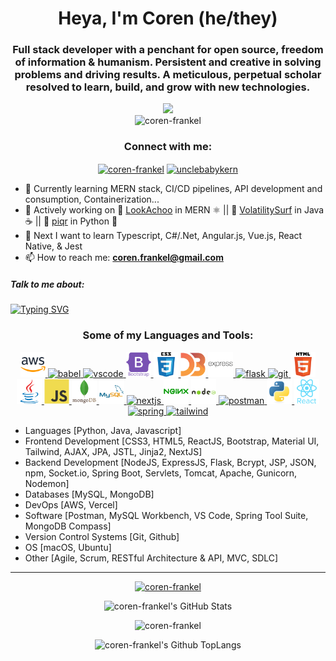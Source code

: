 <h1 align="center">Heya, I'm Coren (he/they)</h1>
<h3 align="center">Full stack developer with a penchant for open source, freedom of information & humanism. Persistent and creative in solving problems and driving results. A meticulous, perpetual scholar resolved to learn, build, and grow with new technologies.</h3>
<div align="center"><img src="https://i.giphy.com/media/GsiBgbwZAsWsg/giphy.webp" rel="sesame street yippers computer download"><br/>
<img src="https://komarev.com/ghpvc/?username=coren-frankel&label=Profile%20views&color=0e75b6&style=plastic" alt="coren-frankel" />
</div>
<h3 align="center">Connect with me:</h3>
<p align="center">
<a href="https://linkedin.com/in/coren-frankel" target="blank"><img align="center" src="https://raw.githubusercontent.com/rahuldkjain/github-profile-readme-generator/master/src/images/icons/Social/linked-in-alt.svg" alt="coren-frankel" height="30" width="40" /></a>
<a href="https://stackoverflow.com/users/unclebabykern" target="blank"><img align="center" src="https://raw.githubusercontent.com/rahuldkjain/github-profile-readme-generator/master/src/images/icons/Social/stack-overflow.svg" alt="unclebabykern" height="30" width="40" /></a>
</p>

- 💭 Currently learning MERN stack, CI/CD pipelines, API development and consumption, Containerization...
- 🦫 Actively working on 🤧 <a href="https://github.com/coren-frankel/LookAchoo">LookAchoo</a> in MERN ⚛️ || 🌊 <a href="https://github.com/coren-frankel/VolatilitySurf">VolatilitySurf</a> in Java ☕ || 🥨 <a href="https://github.com/coren-frankel/meal_picker" rel="piqr-Recipe Retrieval App">piqr</a> in Python 🐍
- 🔮 Next I want to learn Typescript, C#/.Net, Angular.js, Vue.js, React Native, & Jest
- 📫 How to reach me: **coren.frankel@gmail.com**
<h5>Talk to me about:</h6>

[![Typing SVG](https://readme-typing-svg.demolab.com/?lines=Horror;SciFi;Philosophy;Puzzles;Comedy;Drama;Story-Driven+Games)](https://git.io/typing-svg)
<h3 align="center">Some of my Languages and Tools:</h3>
<p align="center"> <a href="https://aws.amazon.com" target="_blank" rel="noreferrer"> <img src="https://raw.githubusercontent.com/devicons/devicon/master/icons/amazonwebservices/amazonwebservices-original-wordmark.svg" alt="aws" width="40" height="40"/> </a> <a href="https://babeljs.io/" target="_blank" rel="noreferrer"> <img src="https://www.vectorlogo.zone/logos/babeljs/babeljs-icon.svg" alt="babel" width="40" height="40"/> </a> <a href="https://code.visualstudio.com/" target="_blank" rel="noreferrer"> <img src="https://www.vectorlogo.zone/logos/visualstudio_code/visualstudio_code-ar21.svg" alt="vscode" width="60" height="40"/><a href="https://getbootstrap.com" target="_blank" rel="noreferrer"> <img src="https://raw.githubusercontent.com/devicons/devicon/master/icons/bootstrap/bootstrap-plain-wordmark.svg" alt="bootstrap" width="40" height="40"/> </a> <a href="https://www.w3schools.com/css/" target="_blank" rel="noreferrer"> <img src="https://raw.githubusercontent.com/devicons/devicon/master/icons/css3/css3-original-wordmark.svg" alt="css3" width="40" height="40"/> </a> <a href="https://d3js.org/" target="_blank" rel="noreferrer"> <img src="https://raw.githubusercontent.com/devicons/devicon/master/icons/d3js/d3js-original.svg" alt="d3js" width="40" height="40"/> </a> <a href="https://expressjs.com" target="_blank" rel="noreferrer"> <img src="https://raw.githubusercontent.com/devicons/devicon/master/icons/express/express-original-wordmark.svg" alt="express" width="40" height="40"/> </a> <a href="https://flask.palletsprojects.com/" target="_blank" rel="noreferrer"> <img src="https://www.vectorlogo.zone/logos/pocoo_flask/pocoo_flask-icon.svg" alt="flask" width="40" height="40"/> </a> <a href="https://git-scm.com/" target="_blank" rel="noreferrer"> <img src="https://www.vectorlogo.zone/logos/git-scm/git-scm-icon.svg" alt="git" width="40" height="40"/> </a> <a href="https://www.w3.org/html/" target="_blank" rel="noreferrer"> <img src="https://raw.githubusercontent.com/devicons/devicon/master/icons/html5/html5-original-wordmark.svg" alt="html5" width="40" height="40"/> </a> <a href="https://www.java.com" target="_blank" rel="noreferrer"> <img src="https://raw.githubusercontent.com/devicons/devicon/master/icons/java/java-original.svg" alt="java" width="40" height="40"/> </a> <a href="https://developer.mozilla.org/en-US/docs/Web/JavaScript" target="_blank" rel="noreferrer"> <img src="https://raw.githubusercontent.com/devicons/devicon/master/icons/javascript/javascript-original.svg" alt="javascript" width="40" height="40"/> </a> <a href="https://www.mongodb.com/" target="_blank" rel="noreferrer"> <img src="https://raw.githubusercontent.com/devicons/devicon/master/icons/mongodb/mongodb-original-wordmark.svg" alt="mongodb" width="40" height="40"/> </a> <a href="https://www.mysql.com/" target="_blank" rel="noreferrer"> <img src="https://raw.githubusercontent.com/devicons/devicon/master/icons/mysql/mysql-original-wordmark.svg" alt="mysql" width="40" height="40"/> </a> <a href="https://nextjs.org/" target="_blank" rel="noreferrer"> <img src="https://cdn.worldvectorlogo.com/logos/nextjs-2.svg" alt="nextjs" width="40" height="40"/> </a> <a href="https://www.nginx.com" target="_blank" rel="noreferrer"> <img src="https://raw.githubusercontent.com/devicons/devicon/master/icons/nginx/nginx-original.svg" alt="nginx" width="40" height="40"/> </a> <a href="https://nodejs.org" target="_blank" rel="noreferrer"> <img src="https://raw.githubusercontent.com/devicons/devicon/master/icons/nodejs/nodejs-original-wordmark.svg" alt="nodejs" width="40" height="40"/> </a> <a href="https://postman.com" target="_blank" rel="noreferrer"> <img src="https://www.vectorlogo.zone/logos/getpostman/getpostman-icon.svg" alt="postman" width="40" height="40"/> </a> <a href="https://www.python.org" target="_blank" rel="noreferrer"> <img src="https://raw.githubusercontent.com/devicons/devicon/master/icons/python/python-original.svg" alt="python" width="40" height="40"/> </a> <a href="https://reactjs.org/" target="_blank" rel="noreferrer"> <img src="https://raw.githubusercontent.com/devicons/devicon/master/icons/react/react-original-wordmark.svg" alt="react" width="40" height="40"/> </a> <a href="https://spring.io/" target="_blank" rel="noreferrer"> <img src="https://www.vectorlogo.zone/logos/springio/springio-icon.svg" alt="spring" width="40" height="40"/> </a> <a href="https://tailwindcss.com/" target="_blank" rel="noreferrer"> <img src="https://www.vectorlogo.zone/logos/tailwindcss/tailwindcss-icon.svg" alt="tailwind" width="40" height="40"/> </a> </p>


<ul>
<li>Languages [Python, Java, Javascript]</li>
<li>Frontend Development [CSS3, HTML5, ReactJS, Bootstrap, Material UI, Tailwind, AJAX, JPA, JSTL, Jinja2, NextJS]</li>
<li>Backend Development [NodeJS, ExpressJS, Flask, Bcrypt, JSP, JSON, npm, Socket.io, Spring Boot, Servlets, Tomcat, Apache, Gunicorn, Nodemon]</li> 
<li>Databases [MySQL, MongoDB]</li>
<li>DevOps [AWS, Vercel]</li>
<li>Software [Postman, MySQL Workbench, VS Code, Spring Tool Suite, MongoDB Compass]</li>
<li>Version Control Systems [Git, Github]</li>
<li>OS [macOS, Ubuntu]</li>
<li>Other [Agile, Scrum, RESTful Architecture & API, MVC, SDLC]</li>
</ul>

<hr/>
<div align="center">
  <p align="center"> <a href="https://github.com/ryo-ma/github-profile-trophy"><img src="https://github-profile-trophy.vercel.app/?username=coren-frankel" alt="coren-frankel" /></a> </p>
  <p><img alt="coren-frankel's GitHub Stats" src="https://github-readme-stats.vercel.app/api?username=coren-frankel&theme=outrun&show_icons=true" /></p>
  <p><img src="https://github-readme-streak-stats.herokuapp.com/?user=coren-frankel&layout=compact&show_icons=true" alt="coren-frankel" /></p>
  <p><img alt="coren-frankel's Github TopLangs" src="https://github-readme-stats.vercel.app/api/top-langs/?username=coren-frankel&layout=compact&theme=cobalt2&show_icons=true" /></p>
</div>
